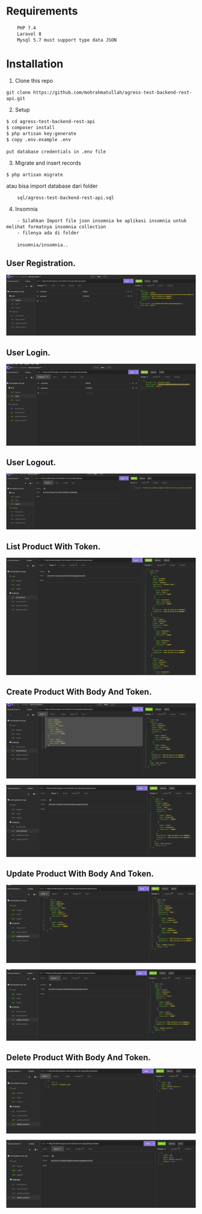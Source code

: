 # Requirements
```
	PHP 7.4
	Laravel 8
	Mysql 5.7 must support type data JSON
```


# Installation

1. Clone this repo

```
git clone https://github.com/mohrahmatullah/agress-test-backend-rest-api.git
```


2. Setup

```
$ cd agress-test-backend-rest-api
$ composer install
$ php artisan key:generate
$ copy .env.example .env

put database credentials in .env file
```

3. Migrate and insert records

```
$ php artisan migrate
```

atau bisa import database dari folder
```
	sql/agress-test-backend-rest-api.sql
```

4. Insomnia

```
	- Silahkan Import file json insomnia ke aplikasi insomnia untuk melihat formatnya insomnia collection
	- filenya ada di folder
	
	insomnia/insomnia..

```


## User Registration.

![register](register.png)

## User Login.

![login](login.png)

## User Logout.

![logout](logout.png)

## List Product With Token.

![listproduct](listproduct.png)

## Create Product With Body And Token.

![create-product-with-body](create-product-with-body.png)

![create-product-with-token](create-product-with-token.png)

## Update Product With Body And Token.

![update-product-with-body](update-product-with-body.png)

![update-product-with-token](update-product-with-token.png)

## Delete Product With Body And Token.

![delete-product-with-body](delete-product-with-body.png)

![delete-product-with-token](delete-product-with-token.png)